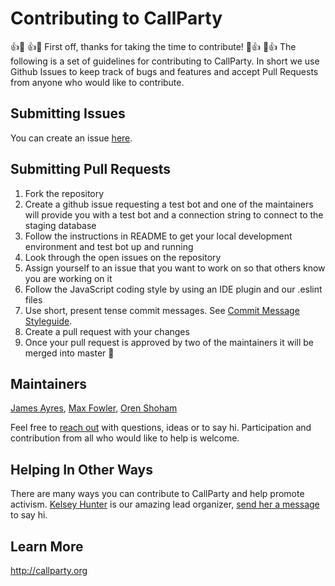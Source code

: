 # Contributing to CallParty
👍🎉 
:+1::tada: First off, thanks for taking the time to contribute! :tada::+1:
🎉👍
The following is a set of guidelines for contributing to CallParty. In short we use Github Issues to keep track of bugs and features and accept Pull Requests from anyone who would like to contribute. 

## Submitting Issues
You can create an issue [here](https://github.com/mhfowler/CallParty/issues).

## Submitting Pull Requests

1. Fork the repository
2. Create a github issue requesting a test bot and one of the maintainers will provide you with a test bot and a connection string to connect to the staging database 
3. Follow the instructions in README to get your local development environment and test bot up and running
4. Look through the open issues on the repository
5. Assign yourself to an issue that you want to work on so that others know you are working on it 
6. Follow the JavaScript coding style by using an IDE plugin and our .eslint files
7. Use short, present tense commit messages. See [Commit Message Styleguide](https://github.com/howdyai/botkit/blob/master/CONTRIBUTING.md#git-commit-messages).
8. Create a pull request with your changes
9. Once your pull request is approved by two of the maintainers it will be merged into master 🌚

## Maintainers
[James Ayres](https://github.com/jayres), [Max Fowler](https://github.com/mhfowler), [Oren Shoham](https://github.com/oshoham)

Feel free to [reach out](mailto:hi@callparty.org) with questions, ideas or to say hi. Participation and contribution from all who would like to help is welcome. 

## Helping In Other Ways
There are many ways you can contribute to CallParty and help promote activism. [Kelsey Hunter](https://twitter.com/kelsey_ah) is our amazing lead organizer, [send her a message](mailto:hi@callparty.org) to say hi.

## Learn More
http://callparty.org


